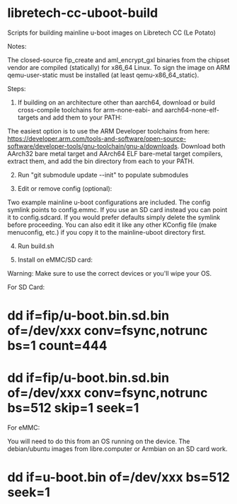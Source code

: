 # libretech-cc-uboot-build
Scripts for building mainline u-boot images on Libretech CC (Le Potato)

Notes:

The closed-source fip_create and aml_encrypt_gxl binaries from the chipset vendor are compiled (statically) for x86_64 Linux. To sign the image on ARM qemu-user-static must be installed (at least qemu-x86_64_static). 

Steps:

1) If building on an architecture other than aarch64, download or build cross-compile toolchains for arm-none-eabi- and aarch64-none-elf- targets and add them to your PATH:

The easiest option is to use the ARM Developer toolchains from here: https://developer.arm.com/tools-and-software/open-source-software/developer-tools/gnu-toolchain/gnu-a/downloads. Download both AArch32 bare metal target and AArch64 ELF bare-metal target compilers, extract them, and add the bin directory from each to your PATH.

2) Run "git submodule update --init" to populate submodules

3) Edit or remove config (optional):

Two example mainline u-boot configurations are included. The config symlink points to config.emmc. If you use an SD card instead you can point it to config.sdcard. If you would prefer defaults simply delete the symlink before proceeding. You can also edit it like any other KConfig file (make menuconfig, etc.) if you copy it to the mainline-uboot directory first.

4) Run build.sh

5) Install on eMMC/SD card:

Warning: Make sure to use the correct devices or you'll wipe your OS.

For SD Card:
# dd if=fip/u-boot.bin.sd.bin of=/dev/xxx conv=fsync,notrunc bs=1 count=444
# dd if=fip/u-boot.bin.sd.bin of=/dev/xxx conv=fsync,notrunc bs=512 skip=1 seek=1

For eMMC:

You will need to do this from an OS running on the device. The debian/ubuntu images from libre.computer or Armbian on an SD card work.

# dd if=u-boot.bin of=/dev/xxx bs=512 seek=1
